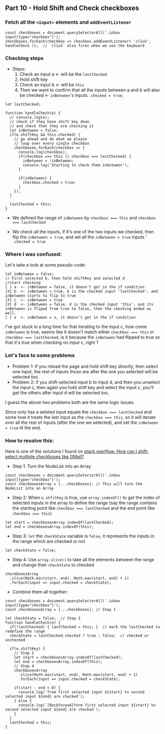 ## Part 10 - Hold Shift and Check checkboxes

### Fetch all the `<input>` elements and `addEventListener`

```
const checkboxes = document.querySelectorAll('.inbox input[type="checkbox"]');
checkboxes.forEach(checkbox => checkbox.addEventListener( 'click', handleCheck ));  // `click` also fires when we use the keyboard
```

### Checking steps

- Steps:
  1. Check an input a <- will be the `lastChecked`
  2. Hold shift key
  3. Check an input b <- will be `this`
  4. Then we want to confirm that all the inputs between a and b will also be checked <- `inBetween`'s inputs `.checked = true`;


```
let lastChecked;

function handleCheck(e) {
  // console.log(e);
  // check if they have shift key down
  // and check that they are checking it
  let inBetween = false;
  if(e.shiftKey && this.checked) {
    // go ahead and do what we please
    // loop over every single checkbox
    checkboxes.forEach(checkbox => {
      console.log(checkbox);
      if(checkbox === this || checkbox === lastChecked) {
        inBetween = !inBetween;
        console.log('Starting to check them inbetween');
      }

      if(inBetween) {
        checkbox.checked = true;
      }
    });
  }

  lastChecked = this;
}
```

 - We defined the range of `inBetween` by `checkbox === this` and `checkbox === lastChecked`

 - We check all the inputs, if it's one of the two inputs we checked, then flip the `inBetween = true`, and set all the `inBetween = true` inputs ' `.checked = true`

### Where I was confused:

Let's take a look at some pseudo-code:

```
let inBetween = false;
// First selected b, then hold shiftKey and selected d
//start checking
[ ] a  <- inBetween = false, it doesn't get in the if condition
[X] b  <- inBetween = true, b is the checked input 'lastChecked', and inBetween starts to flip to true
[X] c  <- inBetween = true
[X] d  <- inBetween = false, d is the checked input 'this', and its inBetween is fliped from true to false, then the checking ended as well.
[ ] e  <- inBetween = x, it doesn't get in the if condition
```

I've got stuck in a long time for that iterating to the input c, how come `inBetween` is true, seems like it doesn't match either `checkbox === this` or `checkbox === lastChecked`, is it because the `inBetween` had flipped to true so that it's true when checking on input c, right ?

### Let's face to some problems

- Problem 1: If you reload the page and hold shift key directly, then select one input, the rest of inputs those are after the one you selected will be selected too.
- Problem 2: if you shift-selected input b to input d, and then you unselect the input c, then again you hold shift key and select the input c, you'll get the others after input d will be selected too.

I guess the above two problems both are the same logic issues.

Since only has a seleted input equals the `checkbox === lastChecked` and some how it treats the last input as the `checkbox === this`, so it will iterate over all the rest of inputs (after the one we selected), and set the `inBetween = true` til the end.

### How to resolve this:

Here is one of the solutions I found on [stack overflow: How can I shift-select multiple checkboxes like GMail? ](http://stackoverflow.com/questions/659508/how-can-i-shift-select-multiple-checkboxes-like-gmail/659571#659571)

- Step 1: Turn the NodeList into an Array

```
const checkboxes = document.querySelectorAll('.inbox input[type="checkbox"]');
const checkboxesArray = [...checkboxes]; // This will turn the NodeList into an Array
```

- Step 2: When `e.shfitKey` is true, use `array.indexOf()` to get the index of selected inputs in the array to define the range (say the range contains the starting point like `checkbox === lastChecked` and the end point like `checkbox === this`)

```
let start = checkboxesArray.indexOf(lastChecked);
let end = checkboxesArray.indexOf(this);
```

- Step 3: `let` the `checkState` variable is `false`, it represents the inputs in the range which are checked or not

```
let checkState = false;
```

- Step 4: Use `array.slice()` to take all the elements between the range and change their `checkState` to checked

```
checkboxesArray
  .slice(Math.min(start, end), Math.max(start, end) + 1)
  .forEach(input => input.checked = checkState);
```

- Combine them all together:

```
const checkboxes = document.querySelectorAll('.inbox input[type="checkbox"]');
const checkboxesArray = [...checkboxes]; // Step 1

let checkState = false;  // Step 3
function handleCheck(e) {
  if(!lastChecked) { lastChecked = this; }  // mark the lastChecked to redefine the range
  checkState = lastChecked.checked ? true : false;  // checked or unchecked

  if(e.shiftKey) {
    // Step 2
    let start = checkboxesArray.indexOf(lastChecked);
    let end = checkboxesArray.indexOf(this);
    // Step 4
    checkboxesArray
      .slice(Math.min(start, end), Math.max(start, end) + 1)
      .forEach(input => input.checked = checkState);

    if(start - end < 0) {
      console.log(`from first selected input ${start} to second selected input ${end} are checked`);
    } else {
      console.log(`[Backforwad]form first selected input ${start} to second selected input ${end} are checked`);
    }
  }
  lastChecked = this;
}
```
